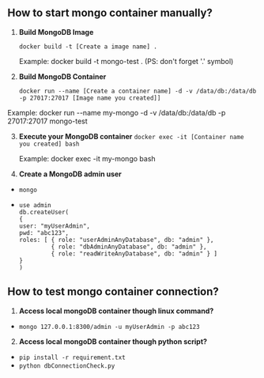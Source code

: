 ## How to start mongo container manually?

1.	**Build MongoDB Image**

    ```docker build -t [Create a image name] .```
    
    Example: 
    docker build -t mongo-test . 
    (PS: don't forget '.' symbol)

2.	**Build MongoDB Container**

    ```docker run --name [Create a container name] -d -v /data/db:/data/db -p 27017:27017 [Image name you created]]```

   Example:
   docker run --name my-mongo -d -v /data/db:/data/db -p 27017:27017 mongo-test 

3.	**Execute your MongoDB container**
    ```docker exec -it [Container name you created] bash```

    Example:
    docker exec -it my-mongo bash

4. **Create a MongoDB admin user**
    
  * ```mongo```
    
  * ```
    use admin
    db.createUser(
    {
    user: "myUserAdmin",
    pwd: "abc123",
    roles: [ { role: "userAdminAnyDatabase", db: "admin" }, 
             { role: "dbAdminAnyDatabase", db: "admin" }, 
             { role: "readWriteAnyDatabase", db: "admin" } ]
    }
    )   
    
    ```
## How to test mongo container connection?

1. **Access local mongoDB container though linux command?**

  * ```mongo 127.0.0.1:8300/admin -u myUserAdmin -p abc123```
  
2.   **Access local mongoDB container though python script?**
  
   * ```pip install -r requirement.txt```
   * ```python dbConnectionCheck.py```
  